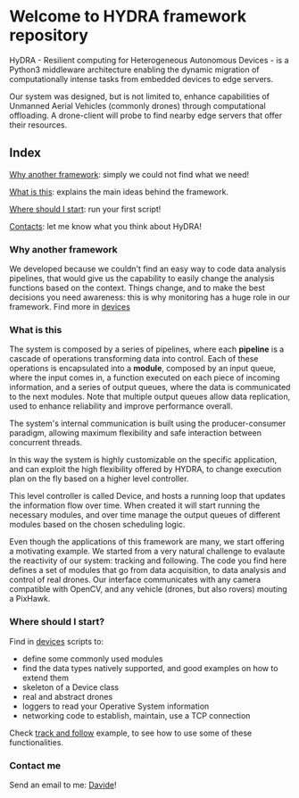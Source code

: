 # Welcome to HYDRA framework repository

HyDRA - Resilient computing for Heterogeneous Autonomous Devices - is a Python3 middleware architecture enabling the dynamic migration of computationally intense tasks from embedded devices to edge servers.

Our system was designed, but is not limited to, enhance capabilities of Unmanned Aerial Vehicles (commonly drones) through computational offloading. A drone-client will probe to find nearby edge servers that offer their resources.

## Index
[Why another framework](#why-another-framework): simply we could not find what we need!

[What is this](#what-is-this): explains the main ideas behind the framework.

[Where should I start](#where-should-i-start): run your first script!

[Contacts](#contact-me): let me know what you think about HyDRA!

### Why another framework
We developed because we couldn't find an easy way to code data analysis pipelines, that would give us the capability to easily change the analysis functions based on the context. Things change, and to make the best decisions you need awareness: this is why monitoring has a huge role in our framework. Find more in [devices](./devices/README.md) 

### What is this
The system is composed by a series of pipelines, where each **pipeline** is a cascade of operations transforming data into control. Each of these operations is encapsulated into a **module**, composed by an input queue, where the input comes in, a function executed on each piece of incoming information, and a series of output queues, where the data is communicated to the next modules. Note that multiple output queues allow data replication, used to enhance reliability and improve performance overall.

The system's internal communication is built using the producer-consumer paradigm, allowing maximum flexibility and safe interaction between concurrent threads.

In this way the system is highly customizable on the specific application, and can exploit the high flexibility offered by HYDRA, to change execution plan on the fly based on a higher level controller.

This level controller is called Device, and hosts a running loop that updates the information flow over time. When created it will start running the necessary modules, and over time manage the output queues of different modules based on the chosen scheduling logic.

Even though the applications of this framework are many, we start offering a motivating example. We started from a very natural challenge to evalaute the reactivity of our system: tracking and following.
The code you find here defines a set of modules that go from data acquisition, to data analysis and control of real drones. Our interface communicates with any camera compatible with OpenCV, and any vehicle (drones, but also rovers) mouting a PixHawk.

### Where should I start?
Find in [devices](./devices/README.md) scripts to:
* define some commonly used modules
* find the data types natively supported, and good examples on how to extend them
* skeleton of a Device class
* real and abstract drones
* loggers to read your Operative System information
* networking code to establish, maintain, use a TCP connection

Check [track and follow](examples/track_and_follow/README.md) example, to see how to use some of these functionalities.

### Contact me
Send an email to me: [Davide](mailto:dcallega@uci.edu?subject=[GitHubHydra])!
